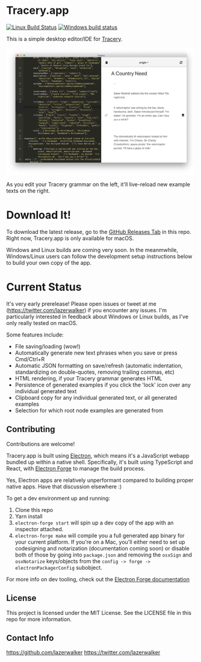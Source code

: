 # Tracery.app

[![Linux Build Status](https://travis-ci.org/lazerwalker/tracery-dot-app.svg?branch=master)](https://travis-ci.org/lazerwalker/tracery-dot-app)
[![Windows build status](https://ci.appveyor.com/api/projects/status/github/lazerwalker/tracery-dot-app?svg=true)](https://ci.appveyor.com/api/projects/status/github/lazerwalker/tracery-dot-app?svg=true)

This is a simple desktop editor/IDE for [Tracery](https://github.com/galaxykate/tracery).

![The app](screenshot.png)

As you edit your Tracery grammar on the left, it'll live-reload new example texts on the right. 

# Download It!

To download the latest release, go to the [GitHub Releases Tab](https://github.com/lazerwalker/tracery-dot-app/releases) in this repo. Right now, Tracery.app is only available for macOS.

Windows and Linux builds are coming very soon. In the meanmwhile, Windows/Linux users can follow the development setup instructions below to build your own copy of the app.

# Current Status

It's very early prerelease! Please open issues or tweet at me (https://twitter.com/lazerwalker) if you encounter any issues. I'm particularly interested in feedback about Windows or Linux builds, as I've only really tested on macOS.

Some features include:

* File saving/loading (wow!)
* Automatically generate new text phrases when you save or press Cmd/Ctrl+R
* Automatic JSON formatting on save/refresh (automatic indentation, standardizing on double-quotes, removing trailing commas, etc)
* HTML rendering, if your Tracery grammar generates HTML
* Persistence of generated examples if you click the 'lock' icon over any individual generated text 
* Clipboard copy for any individual generated text, or all generated examples
* Selection for which root node examples are generated from


## Contributing

Contributions are welcome! 

Tracery.app is built using [Electron](http://github.com/electron/electron), which means it's a JavaScript webapp bundled up within a native shell. Specifically, it's built using TypeScript and React, with [Electron Forge](http://electronforge.io) to manage the build process.

Yes, Electron apps are relatively unperformant compared to building proper native apps. Have that discussion elsewhere :)

To get a dev environment up and running:

1. Clone this repo
2. Yarn install
3. `electron-forge start` will spin up a dev copy of the app with an inspector attached.
4. `electron-forge make` will compile you a full generated app binary for your current platform. If you're on a Mac, you'll either need to set up codesigning and notarization (documentation coming soon) or disable both of those by going into `package.json` and removing the `osxSign` and `osxNotarize` keys/objects from the `config -> forge -> electronPackagerConfig` subobject.

For more info on dev tooling, check out the [Electron Forge documentation](http://electronforge.io)

## License

This project is licensed under the MIT License. See the LICENSE file in this repo for more information.


## Contact Info

https://github.com/lazerwalker
https://twitter.com/lazerwalker